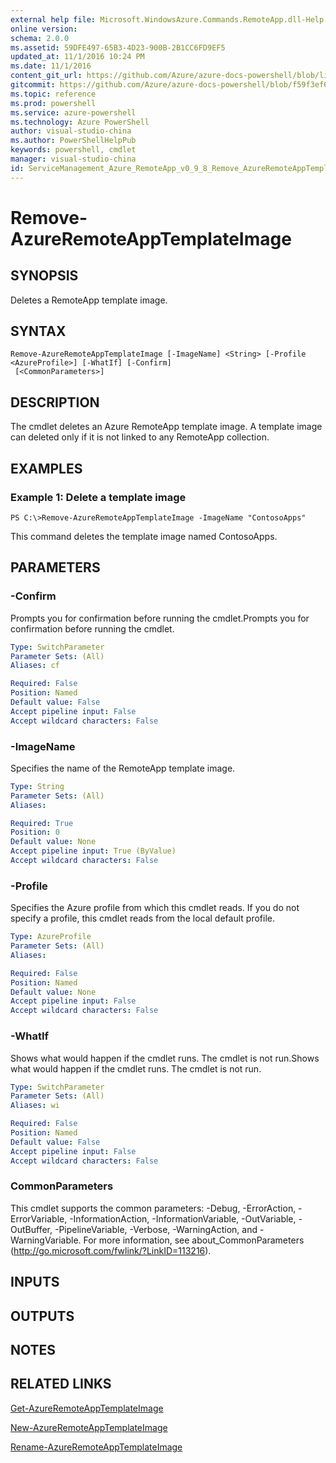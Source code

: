 ```yaml
---
external help file: Microsoft.WindowsAzure.Commands.RemoteApp.dll-Help.xml
online version: 
schema: 2.0.0
ms.assetid: 59DFE497-65B3-4D23-900B-2B1CC6FD9EF5
updated_at: 11/1/2016 10:24 PM
ms.date: 11/1/2016
content_git_url: https://github.com/Azure/azure-docs-powershell/blob/live/azureps-cmdlets-docs/ServiceManagement/Azure.RemoteApp/v0.9.8/Remove-AzureRemoteAppTemplateImage.md
gitcommit: https://github.com/Azure/azure-docs-powershell/blob/f59f3ef60bc592383812213e69fd77ba950759ed/azureps-cmdlets-docs/ServiceManagement/Azure.RemoteApp/v0.9.8/Remove-AzureRemoteAppTemplateImage.md
ms.topic: reference
ms.prod: powershell
ms.service: azure-powershell
ms.technology: Azure PowerShell
author: visual-studio-china
ms.author: PowerShellHelpPub
keywords: powershell, cmdlet
manager: visual-studio-china
id: ServiceManagement_Azure_RemoteApp_v0_9_8_Remove_AzureRemoteAppTemplateImage_md
---
```


# Remove-AzureRemoteAppTemplateImage

## SYNOPSIS
Deletes a RemoteApp template image.

## SYNTAX

```
Remove-AzureRemoteAppTemplateImage [-ImageName] <String> [-Profile <AzureProfile>] [-WhatIf] [-Confirm]
 [<CommonParameters>]
```

## DESCRIPTION
The cmdlet deletes an Azure RemoteApp template image.
A template image can deleted only if it is not linked to any RemoteApp collection.

## EXAMPLES

### Example 1: Delete a template image
```
PS C:\>Remove-AzureRemoteAppTemplateImage -ImageName "ContosoApps"
```

This command deletes the template image named ContosoApps.

## PARAMETERS

### -Confirm
Prompts you for confirmation before running the cmdlet.Prompts you for confirmation before running the cmdlet.

```yaml
Type: SwitchParameter
Parameter Sets: (All)
Aliases: cf

Required: False
Position: Named
Default value: False
Accept pipeline input: False
Accept wildcard characters: False
```

### -ImageName
Specifies the name of the RemoteApp template image.

```yaml
Type: String
Parameter Sets: (All)
Aliases: 

Required: True
Position: 0
Default value: None
Accept pipeline input: True (ByValue)
Accept wildcard characters: False
```

### -Profile
Specifies the Azure profile from which this cmdlet reads.
If you do not specify a profile, this cmdlet reads from the local default profile.

```yaml
Type: AzureProfile
Parameter Sets: (All)
Aliases: 

Required: False
Position: Named
Default value: None
Accept pipeline input: False
Accept wildcard characters: False
```

### -WhatIf
Shows what would happen if the cmdlet runs.
The cmdlet is not run.Shows what would happen if the cmdlet runs.
The cmdlet is not run.

```yaml
Type: SwitchParameter
Parameter Sets: (All)
Aliases: wi

Required: False
Position: Named
Default value: False
Accept pipeline input: False
Accept wildcard characters: False
```

### CommonParameters
This cmdlet supports the common parameters: -Debug, -ErrorAction, -ErrorVariable, -InformationAction, -InformationVariable, -OutVariable, -OutBuffer, -PipelineVariable, -Verbose, -WarningAction, and -WarningVariable. For more information, see about_CommonParameters (http://go.microsoft.com/fwlink/?LinkID=113216).

## INPUTS

## OUTPUTS

## NOTES

## RELATED LINKS

[Get-AzureRemoteAppTemplateImage](xref:ServiceManagement/Azure.RemoteApp/v0.9.8/Get-AzureRemoteAppTemplateImage.md)

[New-AzureRemoteAppTemplateImage](xref:ServiceManagement/Azure.RemoteApp/v0.9.8/New-AzureRemoteAppTemplateImage.md)

[Rename-AzureRemoteAppTemplateImage](xref:ServiceManagement/Azure.RemoteApp/v0.9.8/Rename-AzureRemoteAppTemplateImage.md)


